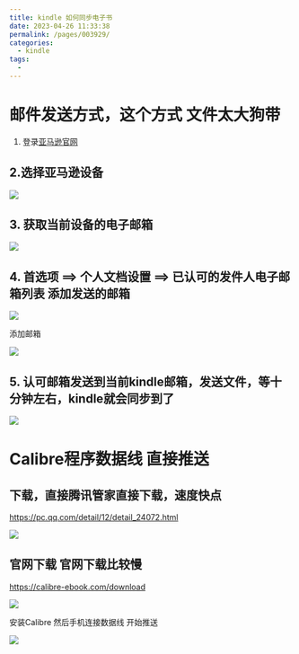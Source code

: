 ```yaml
---
title: kindle 如何同步电子书
date: 2023-04-26 11:33:38
permalink: /pages/003929/
categories:
  - kindle
tags:
  - 
---
```


# 邮件发送方式，这个方式 文件太大狗带


1. 登录[亚马逊官网](http://z.cn/myk)​

## 2.选择亚马逊设备




![](https://api2.mubu.com/v3/document_image/1b842a23-b208-40be-87e3-e496f0ecaa1d-2331693.jpg)


## 3. 获取当前设备的电子邮箱




![](https://api2.mubu.com/v3/document_image/291033b4-3c86-444c-a033-f86fd2f322af-2331693.jpg)


## 4. 首选项 ==> 个人文档设置 ==> 已认可的发件人电子邮箱列表  添加发送的邮箱




![](https://api2.mubu.com/v3/document_image/ad2c8b8e-9426-4fca-9465-1db17c06e0c0-2331693.jpg)


添加邮箱

![](https://api2.mubu.com/v3/document_image/6a2d8946-d64b-4c24-8c92-cefe2fe07362-2331693.jpg)


## 5. 认可邮箱发送到当前kindle邮箱，发送文件，等十分钟左右，kindle就会同步到了




![](https://api2.mubu.com/v3/document_image/59667c86-8a56-4da9-bf49-857655dbd0c8-2331693.jpg)


# Calibre程序数据线 直接推送


## 下载，直接腾讯管家直接下载，速度快点


https://pc.qq.com/detail/12/detail_24072.html

![](https://api2.mubu.com/v3/document_image/972cadfe-cf65-415d-8d63-b13085901c38-2331693.jpg)


## 官网下载  官网下载比较慢


https://calibre-ebook.com/download

![](https://api2.mubu.com/v3/document_image/4de70648-9b32-4f5b-a9de-80a857c9d5b9-2331693.jpg)


安装Calibre  然后手机连接数据线 开始推送

![](https://api2.mubu.com/v3/document_image/a605815d-74ee-4c8c-ac59-851f295b38ed-2331693.jpg)

